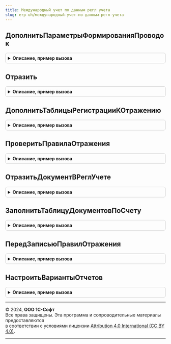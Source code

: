 ```yaml
---
title: Международный учет по данным регл учета
slug: erp-uh/международный-учет-по-данным-регл-учета
---
```



## ДополнитьПараметрыФормированияПроводок
<details style="margin: 1em 0; padding: 0.5em; border: 1px solid #ccc; border-radius: 6px;">

<summary style="font-weight: bold; cursor: pointer;">Описание, пример вызова</summary>

```bsl

// Дополняет параметры отражения необходимыми для формирования проводок по данным регламентированного учета.
//
// Параметры:
// 	 ПараметрыФормированияПроводок - см. МеждународныйУчетПроведениеСервер.ПараметрыФормированияПроводок
//
Процедура ДополнитьПараметрыФормированияПроводок(ПараметрыФормированияПроводок) Экспорт
```

Пример вызова
```bsl
МеждународныйУчетПоДаннымРеглУчета.ДополнитьПараметрыФормированияПроводок(ПараметрыФормированияПроводок) 
```
</details>

## Отразить
<details style="margin: 1em 0; padding: 0.5em; border: 1px solid #ccc; border-radius: 6px;">

<summary style="font-weight: bold; cursor: pointer;">Описание, пример вызова</summary>

```bsl

// Выполняет формирование проводок международного учета по данным регламентированного учета.
//
// Параметры:
// 	ПараметрыФормированияПроводок - Структура - Параметры формирования проводок.
// 	ТаблицаПроводок - ТаблицаЗначений - Таблица, в которую добавляются сформированные проводки.
//
Процедура Отразить(ПараметрыФормированияПроводок, ТаблицаПроводок) Экспорт
```

Пример вызова
```bsl
МеждународныйУчетПоДаннымРеглУчета.Отразить(ПараметрыФормированияПроводок, ТаблицаПроводок) 
```
</details>

## ДополнитьТаблицыРегистрацииКОтражению
<details style="margin: 1em 0; padding: 0.5em; border: 1px solid #ccc; border-radius: 6px;">

<summary style="font-weight: bold; cursor: pointer;">Описание, пример вызова</summary>

```bsl

// Дополняет таблицы регистрации документа к отражению в международном учете по данным регистрации к отражению в регламентированного.
//
// Параметры:
// 	Объект - ДокументОбъект - Документ, который проводится.
// 	ДополнительныеСвойстваОбъекта - Структура - Дополнительные свойства объекта
// 	ДополнительныеСвойстваРегистра - Структура - Дополнительные свойства РС ОтражениеДокументовВМеждународномУчете.
// 	ТаблицаРегистрации - ТаблицаЗначений - Таблица с данными регистрации к отражению, которую необходимо дополнить:
// 	                      * Период - Дата - период регистрации (дата документа);
// 	                      * Организация - СправочникСсылка.Организации - организация по которой документ формирует проводки;
// 	                      * ДатаОтражения - Дата - дата, на которую документ формирует проводки;
// 	                      * ХозяйственнаяОперация - ПеречислениеСсылка.ХозяйственныеОперации - отражаемая хозяйственная операция.
// 	ВыборочнаяРегистрация - Булево - Признак выборочной регистрации документа к отражению в учете.
// 	                                 Установить Истина, если статус "К отражению" необходимо установить только по выбранным организациям и датам.
// 	                                 При этом по остальным статус оставить неизменным.
// 	ТаблицаВыборочнойРегистрации - ТаблицаЗначений - Таблица дат и организаций, по которым надо установить статус "К отражению":
// 	                      * Организация - СправочникСсылка.Организации - организация по которой документ формирует проводки;
// 	                      * ДатаОтражения - Дата - дата, на которую документ формирует проводки.
//
Процедура ДополнитьТаблицыРегистрацииКОтражению(Объект, ДополнительныеСвойстваОбъекта, ДополнительныеСвойстваРегистра, ТаблицаРегистрации, ВыборочнаяРегистрация, ТаблицаВыборочнойРегистрации) Экспорт
```

Пример вызова
```bsl
МеждународныйУчетПоДаннымРеглУчета.ДополнитьТаблицыРегистрацииКОтражению(Объект, ДополнительныеСвойстваОбъекта, ДополнительныеСвойстваРегистра, ТаблицаРегистрации, ВыборочнаяРегистрация, ТаблицаВыборочнойРегистрации) 
```
</details>

## ПроверитьПравилаОтражения
<details style="margin: 1em 0; padding: 0.5em; border: 1px solid #ccc; border-radius: 6px;">

<summary style="font-weight: bold; cursor: pointer;">Описание, пример вызова</summary>

```bsl

// Выполняет проверку наличия настроенных соответствий счетов, необходимых для отражения документов.
//
// Параметры:
// 	МенеджерВременныхТаблиц - МенеджерВременныхТаблиц - Содержит временную таблицу ДокументыКОтражению:
// 	              * Документ - ДокументСсылка -
// 	              * Организация - СправочникСсылка.Организации -
// 	              * НастройкаФормированияПроводок - СправочникСсылка.НастройкиФормированияПроводокМеждународногоУчета -
// 	ПараметрыПроверки - См. Обработки.ОтражениеДокументовВМеждународномУчете.ПараметрыПроверкиПравилОтражения
//
// Возвращаемое значение:
// 	ТаблицаЗначений - Таблица необходимых настроек:
// 	              * Счет - ПланСчетовСсылка -
// 	              * НастройкаФормированияПроводок - СправочникСсылка.НастройкиФормированияПроводокМеждународногоУчета -
// 	              * Комментарий - Строка -
//
Функция ПроверитьПравилаОтражения(МенеджерВременныхТаблиц, ПараметрыПроверки) Экспорт
```

Пример вызова
```bsl
Результат = МеждународныйУчетПоДаннымРеглУчета.ПроверитьПравилаОтражения(МенеджерВременныхТаблиц, ПараметрыПроверки) 
```
</details>

## ОтразитьДокументВРеглУчете
<details style="margin: 1em 0; padding: 0.5em; border: 1px solid #ccc; border-radius: 6px;">

<summary style="font-weight: bold; cursor: pointer;">Описание, пример вызова</summary>

```bsl

// Вызывает отражение документа в регламентированном учете.
//
// Параметры:
// 	РеквизитыДокумента - Структура - Реквизиты документа, который необходимо отразить:
// 	                     * Ссылка - ДокументСсылка - Ссылка на документ;
// 	                     * Дата - Дата - Дата документа;
// 	                     * Организация - СправочникСсылка.Организации - Дата документа.
//
Процедура ОтразитьДокументВРеглУчете(РеквизитыДокумента) Экспорт
```

Пример вызова
```bsl
МеждународныйУчетПоДаннымРеглУчета.ОтразитьДокументВРеглУчете(РеквизитыДокумента) 
```
</details>

## ЗаполнитьТаблицуДокументовПоСчету
<details style="margin: 1em 0; padding: 0.5em; border: 1px solid #ccc; border-radius: 6px;">

<summary style="font-weight: bold; cursor: pointer;">Описание, пример вызова</summary>

```bsl

// Заполняет таблицу документами, требующими отражения и формирующими проводки регламентированного учета по определенному счету.
//
// Параметры:
// 	ТаблицаДокументов - ТаблицаЗначений - Заполняемая таблица значений:
// 						Колонки:
// 						* Документ - ДокументСсылка - Ссылка на документ;
// 						* Дата - Дата - Дата документа;
// 						* Организация - СправочникСсылка.Организации - Организация, по которой документ формирует проводки регл. учета;
// 						* Комментарий - Строка - Комментарий к статусу отражения документа в международном учете;
// 	Счет - ПланСчетовСсылка - Счет регламентированного учета, по которому необходимо отобрать проводки документов.
// 	НастройкаФормированияПроводок - СправочникСсылка.НастройкиФормированияПроводокМеждународногоУчета - Настройка формирования проводок для отбора документов.
// 	Организация - СправочникСсылка.Организации - Организация для отбора документов.
//
Процедура ЗаполнитьТаблицуДокументовПоСчету(ТаблицаДокументов, Счет, НастройкаФормированияПроводок, Организация) Экспорт
```

Пример вызова
```bsl
МеждународныйУчетПоДаннымРеглУчета.ЗаполнитьТаблицуДокументовПоСчету(ТаблицаДокументов, Счет, НастройкаФормированияПроводок, Организация) 
```
</details>

## ПередЗаписьюПравилОтражения
<details style="margin: 1em 0; padding: 0.5em; border: 1px solid #ccc; border-radius: 6px;">

<summary style="font-weight: bold; cursor: pointer;">Описание, пример вызова</summary>

```bsl

// Выполняет проверку правил отражения перед их записью в регистр ПравилаОтраженияВМеждународномУчете.
//
// Параметры:
// 	ПравилаОтраженияВМеждународномУчете - ТаблицаЗначений - Выгрузка набора записей регистра ПравилаОтраженияВМеждународномУчете.
// 	Отказ - Булево - Признак отказа записи, устанавливается в случае ошибки.
//
Процедура ПередЗаписьюПравилОтражения(ПравилаОтраженияВМеждународномУчете, Отказ) Экспорт
```

Пример вызова
```bsl
МеждународныйУчетПоДаннымРеглУчета.ПередЗаписьюПравилОтражения(ПравилаОтраженияВМеждународномУчете, Отказ) 
```
</details>

## НастроитьВариантыОтчетов
<details style="margin: 1em 0; padding: 0.5em; border: 1px solid #ccc; border-radius: 6px;">

<summary style="font-weight: bold; cursor: pointer;">Описание, пример вызова</summary>

```bsl

// См. ВариантыОтчетовПереопределяемый.НастроитьВариантыОтчетов
//
Процедура НастроитьВариантыОтчетов(Настройки) Экспорт
```

Пример вызова
```bsl
МеждународныйУчетПоДаннымРеглУчета.НастроитьВариантыОтчетов(Настройки) 
```
</details>

---

© 2024, **ООО 1С-Софт**  
Все права защищены. Эта программа и сопроводительные материалы предоставляются  
в соответствии с условиями лицензии [Attribution 4.0 International (CC BY 4.0)](https://creativecommons.org/licenses/by/4.0/legalcode).

---
